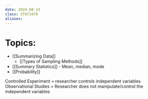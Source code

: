 ```yaml
---
date: 2024-08-23
class: STAT3470
aliases:
---
```

# Topics:
- [[Summarizing Data]]
	- [[Types of Sampling Methods]]
- [[Summary Statistics]] - Mean, median, mode
- [[Probability]]

Controlled Experiment = researcher controls independent variables
Observational Studies = Researcher does not manipulate/control the independent variables
